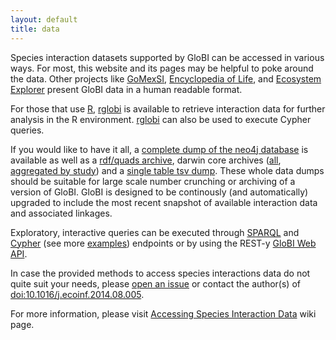 ```yaml
---
layout: default
title: data
---
```


Species interaction datasets supported by GloBI can be accessed in various ways. For most, this website and its pages may be helpful to poke around the data. Other projects like [GoMexSI](http://gomexsi.tamucc.edu), [Encyclopedia of Life](http://eol.org), and [Ecosystem Explorer](http://danielabar.github.io/globi-proto) present GloBI data in a human readable format. 

For those that use [R](http://r-project.org), [rglobi](http://cran.r-project.org/package=rglobi) is available to retrieve interaction data for further analysis in the R environment. [rglobi](http://cran.r-project.org/package=rglobi) can also be used to execute Cypher queries. 

If you would like to have it all, a [complete dump of the neo4j database](https://s3.amazonaws.com/globi/snapshot/target/eol-globi-datasets-1.0-SNAPSHOT-neo4j-graph-db.zip) is available as well as a [rdf/quads archive](https://s3.amazonaws.com/globi/snapshot/target/eol-globi-datasets-1.0-SNAPSHOT-nq.tar.gz), darwin core archives ([all](https://s3.amazonaws.com/globi/snapshot/target/eol-globi-datasets-1.0-SNAPSHOT-darwin-core.tar.gz), [aggregated by study](https://s3.amazonaws.com/globi/snapshot/target/eol-globi-datasets-1.0-SNAPSHOT-darwin-core-aggregated.tar.gz)) and a [single table tsv dump](https://s3.amazonaws.com/globi/snapshot/target/data/tsv/interactions.tsv.gz). These whole data dumps should be suitable for large scale number crunching or archiving of a version of GloBI. GloBI is designed to be continously (and automatically) upgraded to include the most recent snapshot of available interaction data and associated linkages. 

Exploratory, interactive queries can be executed through [SPARQL](http://lod.globalbioticinteractions.org/globi/sparql?query=SELECT+*+WHERE+%7B%3FX+%3FP+%3FY%7D+LIMIT+10&output=json&stylesheet=%2Fxml-to-html.xsl&force-accept=text%2Fplain) and [Cypher](http://tinyurl.com/whatthingsdohumanseat) (see more [examples](https://github.com/jhpoelen/eol-globi-data/wiki/Cypher)) endpoints or by using the REST-y [GloBI Web API](https://github.com/jhpoelen/eol-globi-data/wiki/API).

In case the provided methods to access species interactions data do not quite suit your needs, please [open an issue](https://github.com/jhpoelen/eol-globi-data/issues/new) or contact the author(s) of [doi:10.1016/j.ecoinf.2014.08.005](http://dx.doi.org/10.1016/j.ecoinf.2014.08.005).  

For more information, please visit [Accessing Species Interaction Data](https://github.com/jhpoelen/eol-globi-data/wiki#accessing-species-interaction-data) wiki page.
